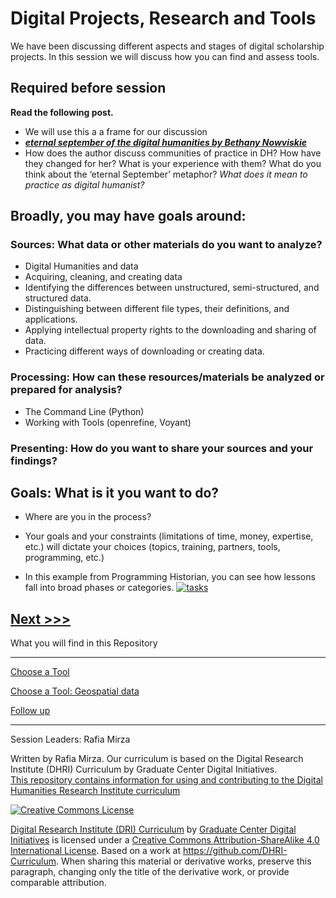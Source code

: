 

# Digital Projects, Research and Tools

We have been discussing different aspects and stages of digital scholarship projects. In this session we will discuss how you can find and assess tools.  

## Required before session
**Read the following post.**
* We will use this a a frame for our discussion
* ***[eternal september of the digital humanities by Bethany Nowviskie](http://nowviskie.org/2010/eternal-september-of-the-digital-humanities/)***
* How does the author discuss communities of practice in DH? How have they changed for her? What is your experience with them? What do you think about the ‘eternal September’ metaphor? *What does it mean to practice as digital humanist?* 


## Broadly, you may have goals around: 
### Sources: What data or other materials do you want to analyze?
* Digital Humanities and data
* Acquiring, cleaning, and creating data
* Identifying the differences between unstructured, semi-structured, and structured data.
* Distinguishing between different file types, their definitions, and applications.
* Applying intellectual property rights to the downloading and sharing of data.
* Practicing different ways of downloading or creating data.

### Processing: How can these resources/materials be analyzed or prepared for analysis?
* The Command Line (Python)
* Working with Tools (openrefine, Voyant)

### Presenting: How do you want to share your sources and your findings?

## Goals: What is it you want to do?
* Where are you in the process? 
* Your goals and your constraints (limitations of time, money, expertise, etc.) will dictate your choices (topics, training, partners, tools, programming, etc.)

* In this example from Programming Historian, you can see how lessons fall into broad phases or categories. 
[![tasks](https://github.com/SouthernMethodistUniversity/tools/blob/master/images/phlessons.PNG)](https://programminghistorian.org/posts/full-text-search)



[Next >>>](sections/choose.md)  
----

What you will find in this Repository

-----

[Choose a Tool](sections/choose.md)  

[Choose a Tool: Geospatial data](sections/geodata.md)

[Follow up](sections/continue.md)



-----

Session Leaders: Rafia Mirza

Written by Rafia Mirza.
Our curriculum is based on the Digital Research Institute (DHRI) Curriculum by Graduate Center Digital Initiatives.   
[This repository contains information for using and contributing to the Digital Humanities Research Institute curriculum](https://github.com/DHRI-Curriculum/guide) 

[![Creative Commons License](https://i.creativecommons.org/l/by-sa/4.0/88x31.png)](http://creativecommons.org/licenses/by-sa/4.0/)

[Digital Research Institute (DRI) Curriculum](http://purl.org/dc/terms/) by [Graduate Center Digital Initiatives](https://gcdi.commons.gc.cuny.edu/) is licensed under a [Creative Commons Attribution-ShareAlike 4.0 International License](http://creativecommons.org/licenses/by-sa/4.0/). Based on a work at <https://github.com/DHRI-Curriculum>. When sharing this material or derivative works, preserve this paragraph, changing only the title of the derivative work, or provide comparable attribution.

